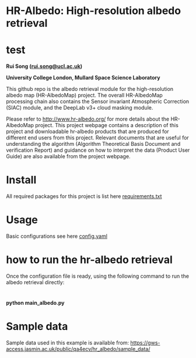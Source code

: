 # HR-Albedo: High-resolution albedo retrieval
# test
**Rui Song (rui.song@ucl.ac.uk)**

**University College London, Mullard Space Science Laboratory**

This github repo is the albedo retrieval module for the high-resolution 
albedo map (HR-AlbedoMap) project. The overall HR-AlbedoMap processing chain
also contains the Sensor invariant Atmospheric Correction (SIAC) module, and
the DeepLab v3+ cloud masking module.

Please refer to http://www.hr-albedo.org/ for more details about the HR-AlbedoMap
project. This project webpage contains a description of this project and downloadable 
hr-albedo products that are produced for different end users from this project. Relevant 
documents that are useful for understanding the algorithm (Algorithm Theoretical Basis Document and 
verification Report) and guidance on how to interpret the data (Product User Guide) are
also available from the project webpage.

# Install
All required packages for this project is list here [requirements.txt](./requirements.txt)

# Usage
Basic configurations see here [config.yaml](./config.yaml)

# how to run the hr-albedo retrieval
Once the configuration file is ready, using the following command to run the albedo 
retrieval directly:
#
**python main_albedo.py**

# Sample data
Sample data used in this example is available from: 
https://gws-access.jasmin.ac.uk/public/qa4ecv/hr_albedo/sample_data/



